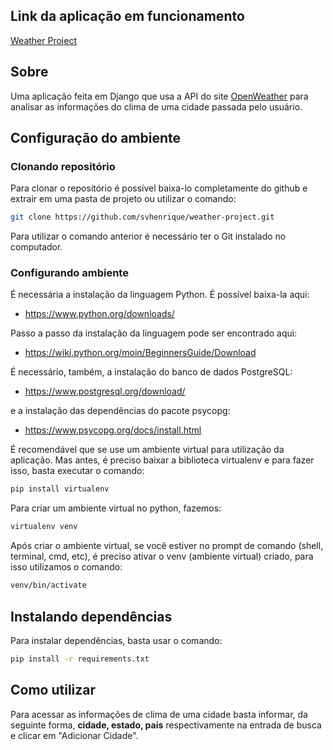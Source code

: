 ## Link da aplicação em funcionamento

[Weather Project](https://weather-sh.herokuapp.com/)

## Sobre

Uma aplicação feita em Django que usa a API do site  [OpenWeather](https://openweathermap.org/api) para analisar as informações do clima de uma cidade
passada pelo usuário.

## Configuração do ambiente 

### Clonando repositório

Para clonar o repositório é possível baixa-lo completamente do github e extrair em uma pasta de projeto ou utilizar o comando:

```bash
git clone https://github.com/svhenrique/weather-project.git
```

Para utilizar o comando anterior é necessário ter o Git instalado no computador.

### Configurando ambiente 

É necessária a instalação da linguagem Python. É possível baixa-la aqui:

- https://www.python.org/downloads/

Passo a passo da instalação da linguagem pode ser encontrado aqui:

- https://wiki.python.org/moin/BeginnersGuide/Download

É necessário, também, a instalação do banco de dados PostgreSQL: 

- https://www.postgresql.org/download/

e a instalação das dependências do pacote psycopg:

- https://www.psycopg.org/docs/install.html

É recomendável que se use um ambiente virtual para utilização da aplicação. Mas antes, é preciso baixar a biblioteca virtualenv e para fazer isso, basta executar o comando:


```bash
pip install virtualenv
```

Para criar um ambiente virtual no python, fazemos:

```bash
virtualenv venv
```

Após criar o ambiente virtual, se você estiver no prompt de comando (shell, terminal, cmd, etc), é preciso ativar o venv (ambiente virtual) criado, para isso utilizamos o comando:

```bash
venv/bin/activate
```

## Instalando dependências

Para instalar dependências, basta usar o comando:

```bash
pip install -r requirements.txt
```

## Como utilizar

Para acessar as informações de clima de uma cidade basta informar, da seguinte forma, **cidade, estado, país** respectivamente na entrada de busca e clicar em "Adicionar Cidade".
